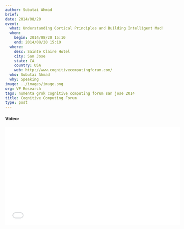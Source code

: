 ```yaml
---
author: Subutai Ahmad
brief:
date: 2014/08/20
event:
  what: Understanding Cortical Principles and Building Intelligent Machines
  when:
    begin: 2014/08/20 15:10
    end: 2014/08/20 15:10
  where:
    desc: Sainte Claire Hotel
    city: San Jose
    state: CA
    country: USA
    web: http://www.cognitivecomputingforum.com/
  who: Subutai Ahmad
  why: Speaking
image: ../images/image.png
org: VP Research
tags: numenta grok cognitive computing forum san jose 2014
title: Cognitive Computing Forum
type: post
---
```


#### Video:

<div class="video-container media-border">
  <iframe width="560" height="315" src="//www.youtube.com/embed/k_p58LbXd4Y" frameborder="0" allowfullscreen></iframe>
</div>
